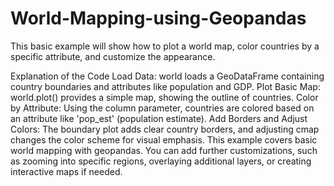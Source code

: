 # World-Mapping-using-Geopandas
This basic example will show how to plot a world map, color countries by a specific attribute, and customize the appearance.

Explanation of the Code
Load Data: world loads a GeoDataFrame containing country boundaries and attributes like population and GDP.
Plot Basic Map: world.plot() provides a simple map, showing the outline of countries.
Color by Attribute: Using the column parameter, countries are colored based on an attribute like 'pop_est' (population estimate).
Add Borders and Adjust Colors: The boundary plot adds clear country borders, and adjusting cmap changes the color scheme for visual emphasis.
This example covers basic world mapping with geopandas. You can add further customizations, such as zooming into specific regions, overlaying additional layers, or creating interactive maps if needed.
